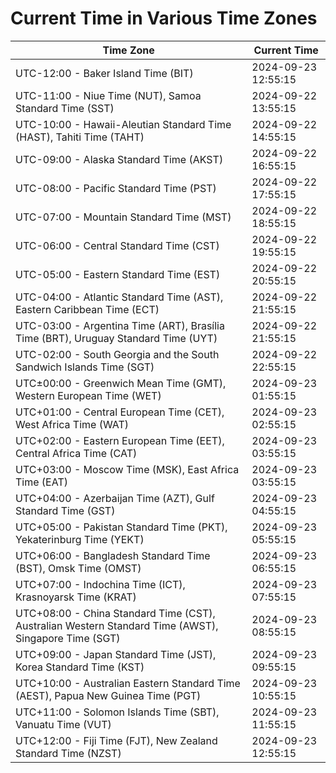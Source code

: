 # Current Time in Various Time Zones

| Time Zone | Current Time |
|-----------|--------------|
| UTC-12:00 - Baker Island Time (BIT) | 2024-09-23 12:55:15 |
| UTC-11:00 - Niue Time (NUT), Samoa Standard Time (SST) | 2024-09-22 13:55:15 |
| UTC-10:00 - Hawaii-Aleutian Standard Time (HAST), Tahiti Time (TAHT) | 2024-09-22 14:55:15 |
| UTC-09:00 - Alaska Standard Time (AKST) | 2024-09-22 16:55:15 |
| UTC-08:00 - Pacific Standard Time (PST) | 2024-09-22 17:55:15 |
| UTC-07:00 - Mountain Standard Time (MST) | 2024-09-22 18:55:15 |
| UTC-06:00 - Central Standard Time (CST) | 2024-09-22 19:55:15 |
| UTC-05:00 - Eastern Standard Time (EST) | 2024-09-22 20:55:15 |
| UTC-04:00 - Atlantic Standard Time (AST), Eastern Caribbean Time (ECT) | 2024-09-22 21:55:15 |
| UTC-03:00 - Argentina Time (ART), Brasília Time (BRT), Uruguay Standard Time (UYT) | 2024-09-22 21:55:15 |
| UTC-02:00 - South Georgia and the South Sandwich Islands Time (SGT) | 2024-09-22 22:55:15 |
| UTC±00:00 - Greenwich Mean Time (GMT), Western European Time (WET) | 2024-09-23 01:55:15 |
| UTC+01:00 - Central European Time (CET), West Africa Time (WAT) | 2024-09-23 02:55:15 |
| UTC+02:00 - Eastern European Time (EET), Central Africa Time (CAT) | 2024-09-23 03:55:15 |
| UTC+03:00 - Moscow Time (MSK), East Africa Time (EAT) | 2024-09-23 03:55:15 |
| UTC+04:00 - Azerbaijan Time (AZT), Gulf Standard Time (GST) | 2024-09-23 04:55:15 |
| UTC+05:00 - Pakistan Standard Time (PKT), Yekaterinburg Time (YEKT) | 2024-09-23 05:55:15 |
| UTC+06:00 - Bangladesh Standard Time (BST), Omsk Time (OMST) | 2024-09-23 06:55:15 |
| UTC+07:00 - Indochina Time (ICT), Krasnoyarsk Time (KRAT) | 2024-09-23 07:55:15 |
| UTC+08:00 - China Standard Time (CST), Australian Western Standard Time (AWST), Singapore Time (SGT) | 2024-09-23 08:55:15 |
| UTC+09:00 - Japan Standard Time (JST), Korea Standard Time (KST) | 2024-09-23 09:55:15 |
| UTC+10:00 - Australian Eastern Standard Time (AEST), Papua New Guinea Time (PGT) | 2024-09-23 10:55:15 |
| UTC+11:00 - Solomon Islands Time (SBT), Vanuatu Time (VUT) | 2024-09-23 11:55:15 |
| UTC+12:00 - Fiji Time (FJT), New Zealand Standard Time (NZST) | 2024-09-23 12:55:15 |
